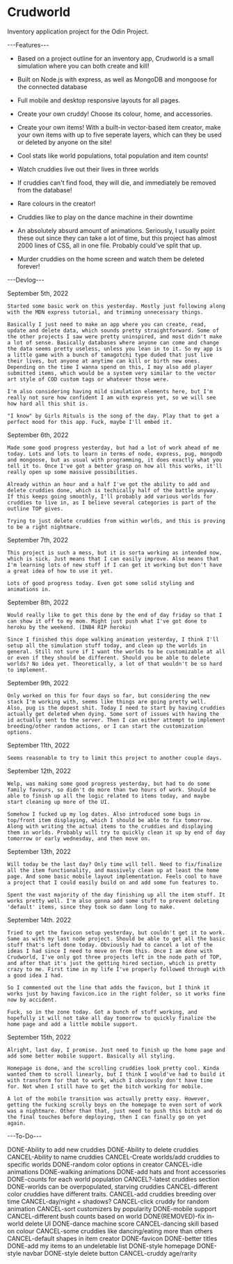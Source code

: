 # Crudworld

Inventory application project for the Odin Project.

---Features---

- Based on a project outline for an inventory app, Crudworld is a small simulation where you can both create and kill!

- Built on Node.js with express, as well as MongoDB and mongoose for the connected database

- Full mobile and desktop responsive layouts for all pages.

- Create your own cruddy! Choose its colour, home, and accessories.

- Create your own items! With a built-in vector-based item creator, make your own items with up to five seperate layers, which can they be used or deleted by anyone on the site!

- Cool stats like world populations, total population and item counts!

- Watch cruddies live out their lives in three worlds

- If cruddies can't find food, they will die, and immediately be removed from the database!

- Rare colours in the creator!

- Cruddies like to play on the dance machine in their downtime

- An absolutely absurd amount of animations. Seriously, I usually point these out since they can take a lot of time, but this project has almost 2000 lines of CSS, all in one file. Probably could've split that up.

- Murder cruddies on the home screen and watch them be deleted forever!

---Devlog---

September 5th, 2022

    Started some basic work on this yesterday. Mostly just following along with the MDN express tutorial, and trimming unnecessary things.

    Basically I just need to make an app where you can create, read, update and delete data, which sounds pretty straightforward. Some of the other projects I saw were pretty uninspired, and most didn't make a lot of sense. Basically databases where anyone can come and change the data seems pretty useless, unless you lean in to it. So my app is a little game with a bunch of tamagotchi type duded that just live their lives, but anyone at anytime can kill or birth new ones. Depending on the time I wanna spend on this, I may also add player submitted items, which would be a system very similar to the vector art style of COD custom tags or whatever those were.

    I'm also considering having mild simulation elements here, but I'm really not sure how confident I am with express yet, so we will see how hard all this shit is.

    "I know" by Girls Rituals is the song of the day. Play that to get a perfect mood for this app. Fuck, maybe I'll embed it.


September 6th, 2022

    Made some good progress yesterday, but had a lot of work ahead of me today. Lots and lots to learn in terms of node, express, pug, mongodb and mongoose, but as usual with programming, it does exactly what you tell it to. Once I've got a better grasp on how all this works, it'll really open up some massive possibilities. 

    Already within an hour and a half I've got the ability to add and delete cruddies done, which is techically half of the battle anyway. If this keeps going smoothly, I'll probably add various worlds for cruddies to live in, as I believe several categories is part of the outline TOP gives.

    Trying to just delete cruddies from within worlds, and this is proving to be a right nightmare.

September 7th, 2022

    This project is such a mess, but it is sorta working as intended now, which is sick. Just means that I can easily improve. Also means that I'm learning lots of new stuff if I can get it working but don't have a great idea of how to use it yet.

    Lots of good progress today. Even got some solid styling and animations in.

September 8th, 2022

    Would really like to get this done by the end of day friday so that I can show it off to my mom. Might just push what I've got done to heroku by the weekend. (INB4 RIP heroku)

    Since I finished this dope walking animation yesterday, I think I'll setup all the simulation stuff today, and clean up the worlds in general. Still not sure if I want the worlds to be customizable at all or even if they should be different. Should you be able to delete worlds? No idea yet. Theoretically, a lot of that wouldn't be so hard to implement.

September 9th, 2022

    Only worked on this for four days so far, but considering the new stack I'm working with, seems like things are going pretty well.
    Also, pug is the dopest shit. Today I need to start by having cruddies actually get deleted when dying. Some sort of issues with having the id actually sent to the server. Then I can either attempt to implement breeding/other random actions, or I can start the customization options.

September 11th, 2022

    Seems reasonable to try to limit this project to another couple days.

September 12th, 2022

    Welp, was making some good progress yesterday, but had to do some family favours, so didn't do more than two hours of work. Should be able to finish up all the logic related to items today, and maybe start cleaning up more of the UI.

    Somehow I fucked up my log dates. Also introduced some bugs in top/front item displaying, which I should be able to fix tomorrow. Along with writing the actual items to the cruddies and displaying them in worlds. Probably will try to quickly clean it up by end of day tomorrow or early wednesday, and then move on.

September 13th, 2022

    Will today be the last day? Only time will tell. Need to fix/finalize all the item functionality, and massively clean up at least the home page. And some basic mobile layout implementation. Feels cool to have a project that I could easily build on and add some fun features to.

    Spent the vast majority of the day finishing up all the item stuff. It works pretty well. I'm also gonna add some stuff to prevent deleting 'default' items, since they took so damn long to make.

September 14th. 2022

    Tried to get the favicon setup yesterday, but couldn't get it to work. Same as with my last node project. Should be able to get all the basic stuff that's left done today. Obviously had to cancel a lot of the ideas I had since I need to move on from this. Once I am done with Crudworld, I've only got three projects left in the node path of TOP, and after that it's just the getting hired section, which is pretty crazy to me. First time in my life I've properly followed through with a good idea I had.

    So I commented out the line that adds the favicon, but I think it works just by having favicon.ico in the right folder, so it works fine now by accident.

    Fuck, so in the zone today. Got a bunch of stuff working, and hopefully it will not take all day tomorrow to quickly finalize the home page and add a little mobile support.

September 15th, 2022

    Alright, last day, I promise. Just need to finish up the home page and add some better mobile support. Basically all styling.

    Homepage is done, and the scrolling cruddies look pretty cool. Kinda wanted them to scroll linearly, but I think I would've had to build it with transform for that to work, which I obviously don't have time for. Not when I still have to get the bitch working for mobile.

    A lot of the mobile transition was actually pretty easy. However, getting the fucking scrolly boys on the homepage to even sort of work was a nightmare. Other than that, just need to push this bitch and do the final touches before deploying, then I can finally go on yet again.


---To-Do---

DONE-Ability to add new cruddies
DONE-Ability to delete cruddies
CANCEL-Ability to name cruddies
CANCEL-Create worlds/add cruddies to specific worlds 
DONE-random color options in creator
CANCEL-idle animations
DONE-walking animations
DONE-add hats and front accessories
DONE-counts for each world population
CANCEL?-latest cruddies section
DONE-worlds can be overpopulated, starving cruddies
CANCEL-different color cruddies have different traits.
CANCEL-add cruddies breeding over time
CANCEL-day/night + shadows?
CANCEL-click cruddy for random animation
CANCEL-sort customizers by popularity
DONE-mobile support
CANCEL-different bush counts based on world
DONE(REMOVED)-fix in-world delete UI
DONE-dance machine score
CANCEL-dancing skill based on colour
CANCEL-some cruddies like dancing/eating more than others
CANCEL-default shapes in item creator
DONE-favicon
DONE-better titles
DONE-add my items to an undeletable list
DONE-style homepage
DONE-style navbar
DONE-style delete button
CANCEL-cruddy age/rarity 
